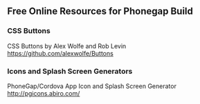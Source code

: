 ## Free Online Resources for Phonegap Build ##

### CSS Buttons ###
CSS Buttons by Alex Wolfe and Rob Levin
https://github.com/alexwolfe/Buttons

### Icons and Splash Screen Generators ###

PhoneGap/Cordova App Icon and Splash Screen Generator
http://pgicons.abiro.com/
